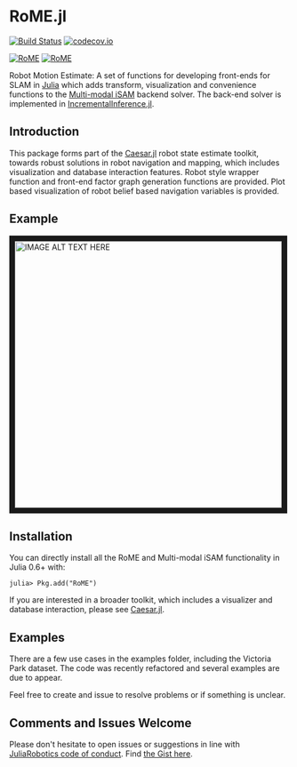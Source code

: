 # RoME.jl

[![Build Status](https://travis-ci.org/JuliaRobotics/RoME.jl.svg?branch=master)](https://travis-ci.org/JuliaRobotics/RoME.jl)
[![codecov.io](https://codecov.io/github/JuliaRobotics/RoME.jl/coverage.svg?branch=master)](https://codecov.io/github/JuliaRobotics/RoME.jl?branch=master)

[![RoME](http://pkg.julialang.org/badges/RoME_0.6.svg)](http://pkg.julialang.org/?pkg=RoME&ver=0.6)
[![RoME](http://pkg.julialang.org/badges/RoME_0.7.svg)](http://pkg.julialang.org/?pkg=RoME&ver=0.7)


Robot Motion Estimate: A set of functions for developing front-ends for SLAM in [Julia](www.julialang.org) which adds transform, visualization and convenience functions to the [Multi-modal iSAM](http://frc.ri.cmu.edu/~kaess/pub/Fourie16iros.pdf) backend solver. The back-end solver is implemented in [IncrementalInference.jl](https://github.com/JuliaRobotics/IncrementalInference.jl).

## Introduction

This package forms part of the [Caesar.jl](https://github.com/dehann/Caesar.jl) robot state estimate toolkit, towards robust solutions in robot navigation and mapping, which includes visualization and database interaction features. Robot style wrapper function and front-end factor graph generation functions are provided. Plot based visualization of robot belief based navigation variables is provided.

## Example

<a href="https://vimeo.com/190052649" target="_blank"><img src="https://raw.githubusercontent.com/JuliaRobotics/IncrementalInference.jl/master/doc/images/mmisamvid01.gif" alt="IMAGE ALT TEXT HERE" width="480" border="10" /></a>

## Installation

You can directly install all the RoME and Multi-modal iSAM functionality in Julia 0.6+ with:

    julia> Pkg.add("RoME")

If you are interested in a broader toolkit, which includes a visualizer and database interaction, please see [Caesar.jl](https://github.com/dehann/Caesar.jl).

## Examples

There are a few use cases in the examples folder, including the Victoria Park dataset. The code was recently refactored and several examples are due to appear.

Feel free to create and issue to resolve problems or if something is unclear.

## Comments and Issues Welcome

Please don't hesitate to open issues or suggestions in line with [JuliaRobotics code of conduct](https://github.com/JuliaRobotics/administration/blob/master/code_of_conduct.md).  Find [the Gist here](https://gist.github.com/dehann/5f943d833f5fb06f4e00a2f4fb9f945a).
